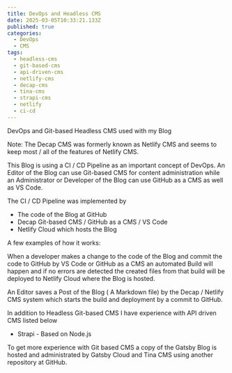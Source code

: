 ```yaml
---
title: DevOps and Headless CMS
date: 2025-03-05T10:33:21.133Z
published: true
categories:
  - DevOps
  - CMS
tags:
  - headless-cms
  - git-based-cms
  - api-driven-cms
  - netlify-cms
  - decap-cms
  - tina-cms
  - strapi-cms
  - netlify
  - ci-cd
---
```

DevOps and Git-based Headless CMS used with my Blog

Note: The Decap CMS was formerly known as Netlify CMS and seems to keep most / all of the features of Netlify CMS. 

This Blog is using a CI / CD Pipeline as an important concept of DevOps. An Editor of the Blog can use Git-based CMS for content administration while an Administrator or Developer of the Blog can use GitHub as a CMS as well as VS Code.

The CI / CD Pipeline was implemented by

* The code of the Blog at GitHub
* Decap Git-based CMS / GitHub as a CMS / VS Code
* Netlify Cloud which hosts the Blog

A few examples of how it works: 

When a developer makes a change to the code of the Blog and commit the code to GitHub by VS Code or GitHub as a CMS an automated Build will happen and if no errors are detected the created files from that build will be deployed to Netlify Cloud where the Blog is hosted.

An Editor saves a Post of the Blog ( A Markdown file) by the Decap / Netlify CMS system which starts the build and deployment by a commit to GitHub.

In addition to Headless Git-based CMS I have experience with API driven CMS listed below

* Strapi - Based on Node.js

To get more experience with Git based CMS a copy of the Gatsby Blog is hosted and administrated by Gatsby Cloud and Tina CMS using another repository at GitHub.
